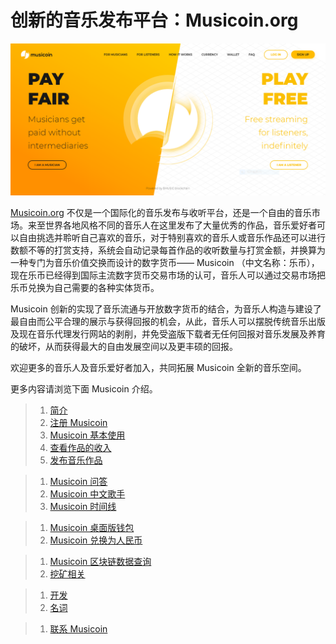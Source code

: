 # 创新的音乐发布平台：Musicoin.org

![](img/index.PNG)

[Musicoin.org](https://musicoin.org/) 不仅是一个国际化的音乐发布与收听平台，还是一个自由的音乐市场。来至世界各地风格不同的音乐人在这里发布了大量优秀的作品，音乐爱好者可以自由挑选并聆听自己喜欢的音乐，对于特别喜欢的音乐人或音乐作品还可以进行数额不等的打赏支持，系统会自动记录每首作品的收听数量与打赏金额，并换算为一种专门为音乐价值交换而设计的数字货币—— Musicoin （中文名称：乐币），现在乐币已经得到国际主流数字货币交易市场的认可，音乐人可以通过交易市场把乐币兑换为自己需要的各种实体货币。

Musicoin 创新的实现了音乐流通与开放数字货币的结合，为音乐人构造与建设了最自由而公平合理的展示与获得回报的机会，从此，音乐人可以摆脱传统音乐出版及现在音乐代理发行网站的剥削，并免受盗版下载者无任何回报对音乐发展及养育的破坏，从而获得最大的自由发展空间以及更丰硕的回报。

欢迎更多的音乐人及音乐爱好者加入，共同拓展 Musicoin 全新的音乐空间。

更多内容请浏览下面 Musicoin 介绍。

> 1. [简介](musicoin-profile.md)
> 2. [注册 Musicoin](musicoin-reg.md)
> 3. [Musicoin 基本使用](musicoin-basic-use.md)
> 4. [查看作品的收入](musicoin-jiemian.md)
> 5. [发布音乐作品](musicoin-posted.md)

> 1. [Musicoin 问答](musicoin-faq.md)
> 2. [Musicoin 中文歌手](musicoin-china-songster.md)
> 3. [Musicoin 时间线](musicoin-history.md)

> 1. [Musicoin 桌面版钱包](musicoin-desktop-wallet.md)
> 2. [Musicoin 兑换为人民币](musicoin-exchange.md)

> 1. [Musicoin 区块链数据查询](musicoin-explorer.md)
> 2. [挖矿相关](musicoin-mining.md)

> 1. [开发](musicoin-api.md)
> 2. [名词](musicoin-technique.md)

> 1. [联系 Musicoin](musicoin-contact.md)
